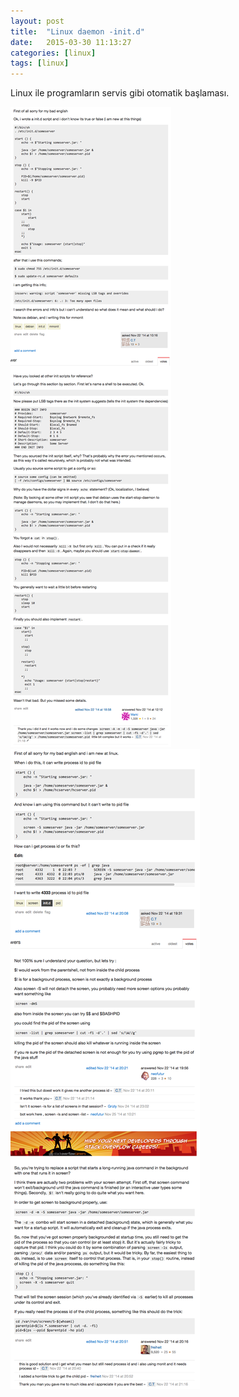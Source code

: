 ```yaml
---
layout: post
title:  "Linux daemon -init.d"
date:   2015-03-30 11:13:27
categories: [linux]
tags: [linux]
---
```


Linux ile programların servis gibi otomatik başlaması.

![Resim](/images/23-1.png)<br>
![Resim](/images/23-2.png)<br>


